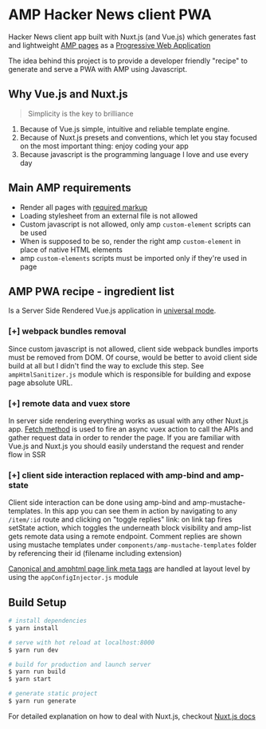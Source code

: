 # AMP Hacker News client PWA
Hacker News client app built with Nuxt.js (and Vue.js) which generates fast and lightweight [AMP pages](https://amp.dev/) as a [Progressive Web Application](https://amp.dev/documentation/guides-and-tutorials/optimize-and-measure/amp_to_pwa.html)

The idea behind this project is to provide a developer friendly "recipe" to generate and serve a PWA with AMP using Javascript.

## Why Vue.js and Nuxt.js
> Simplicity is the key to brilliance

1. Because of Vue.js simple, intuitive and reliable template engine. 
2. Because of Nuxt.js presets and conventions, which let you stay focused on the most important thing: enjoy coding your app
3. Because javascript is the programming language I love and use every day

## Main AMP requirements
* Render all pages with [required markup](https://amp.dev/documentation/guides-and-tutorials/start/create/basic_markup.html)
* Loading stylesheet from an external file is not allowed
* Custom javascript is not allowed, only amp `custom-element` scripts can be used
* When is supposed to be so, render the right amp `custom-element` in place of native HTML elements
* amp `custom-elements` scripts must be imported only if they're used in page

## AMP PWA recipe - ingredient list
Is a Server Side Rendered Vue.js application in [universal mode](https://nuxtjs.org/guide/#server-rendered-universal-ssr-).

### [+] webpack bundles removal
Since custom javascript is not allowed, client side webpack bundles imports must be removed from DOM. Of course, would be better to avoid client side build at all but I didn't find the way to exclude this step. See `ampHtmlSanitizer.js` module which is responsible for building and expose page absolute URL.

### [+] remote data and vuex store
In server side rendering everything works as usual with any other Nuxt.js app. [Fetch method](https://nuxtjs.org/api/pages-fetch#the-fetch-method) is used to fire an async vuex action to call the APIs and gather request data in order to render the page. If you are familiar with Vue.js and Nuxt.js you should easily understand the request and render flow in SSR

### [+] client side interaction replaced with amp-bind and amp-state
Client side interaction can be done using amp-bind and amp-mustache-templates. In this app you can see them in action by navigating to any `/item/:id` route and clicking on "toggle replies" link: on link tap fires setState action, which toggles the underneath block visibility and amp-list gets remote data using a remote endpoint. Comment replies are shown using mustache templates under `components/amp-mustache-templates` folder by referencing their id (filename including extension)

[Canonical and amphtml page link meta tags](https://amp.dev/documentation/guides-and-tutorials/optimize-and-measure/discovery#linking-pages-with-link) are handled at layout level by using the `appConfigInjector.js` module

## Build Setup

``` bash
# install dependencies
$ yarn install

# serve with hot reload at localhost:8000
$ yarn run dev

# build for production and launch server
$ yarn run build
$ yarn start

# generate static project
$ yarn run generate
```

For detailed explanation on how to deal with Nuxt.js, checkout [Nuxt.js docs](https://nuxtjs.org)